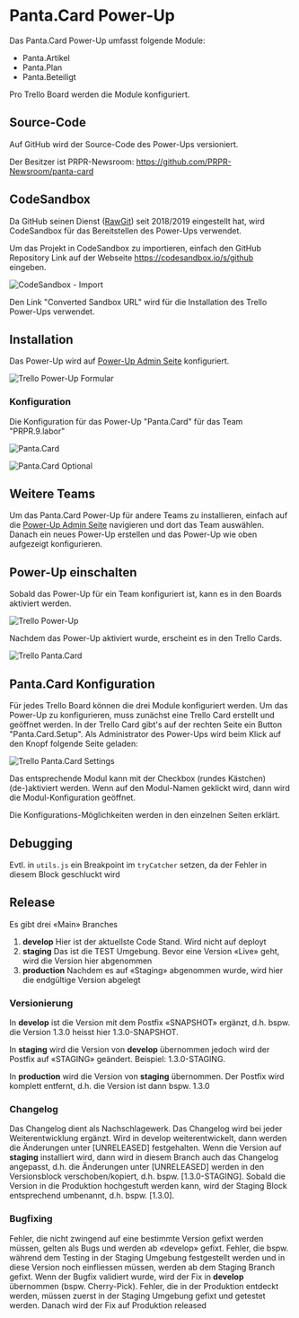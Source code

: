 # Panta.Card Power-Up

Das Panta.Card Power-Up umfasst folgende Module:

* Panta.Artikel
* Panta.Plan
* Panta.Beteiligt

Pro Trello Board werden die Module konfiguriert.

## Source-Code

Auf GitHub wird der Source-Code des Power-Ups versioniert. 

Der Besitzer ist PRPR-Newsroom: https://github.com/PRPR-Newsroom/panta-card

## CodeSandbox

Da GitHub seinen Dienst ([RawGit](https://rawgit.com/)) seit 2018/2019 eingestellt hat, wird
CodeSandbox für das Bereitstellen des Power-Ups verwendet.

Um das Projekt in CodeSandbox zu importieren, einfach den GitHub Repository Link auf der
Webseite https://codesandbox.io/s/github eingeben.

![CodeSandbox - Import](docs/codesandbox-import.png)

Den Link "Converted Sandbox URL" wird für die Installation des Trello Power-Ups
verwendet.

## Installation

Das Power-Up wird auf [Power-Up Admin Seite](https://trello.com/power-ups/admin) konfiguriert.

![Trello Power-Up Formular](docs/trello_create.png)

### Konfiguration

Die Konfiguration für das Power-Up "Panta.Card" für das Team "PRPR.9.labor"

![Panta.Card](docs/panta_card-konfiguration.png)

![Panta.Card Optional](docs/panta_card-optional.png)

## Weitere Teams

Um das Panta.Card Power-Up für andere Teams zu installieren, einfach auf die
[Power-Up Admin Seite](https://trello.com/power-ups/admin) navigieren und dort
das Team auswählen. Danach ein neues Power-Up erstellen und das Power-Up wie
oben aufgezeigt konfigurieren.

## Power-Up einschalten

Sobald das Power-Up für ein Team konfiguriert ist, kann es in den Boards aktiviert
werden.

![Trello Power-Up](docs/trello-powerup.png)

Nachdem das Power-Up aktiviert wurde, erscheint es in den Trello Cards.

![Trello Panta.Card](docs/trello_panta-card.png)

## Panta.Card Konfiguration

Für jedes Trello Board können die drei Module konfiguriert werden. Um das Power-Up zu konfigurieren, muss zunächst eine Trello Card
erstellt und geöffnet werden. In der Trello Card gibt's auf der rechten Seite ein Button "Panta.Card.Setup". Als Administrator des Power-Ups
wird beim Klick auf den Knopf folgende Seite geladen:

![Trello Panta.Card Settings](docs/1-settings.png)

Das entsprechende Modul kann mit der Checkbox (rundes Kästchen) (de-)aktiviert werden. Wenn auf den Modul-Namen
geklickt wird, dann wird die Modul-Konfiguration geöffnet.

Die Konfigurations-Möglichkeiten werden in den einzelnen Seiten erklärt.

## Debugging

Evtl. in `utils.js` ein Breakpoint im `tryCatcher` setzen, da der Fehler in diesem Block geschluckt wird

## Release

Es gibt drei «Main» Branches

1. **develop** Hier ist der aktuellste Code Stand. Wird nicht auf deployt
1. **staging** Das ist die TEST Umgebung. Bevor eine Version «Live» geht, wird die Version hier abgenommen
1. **production** Nachdem es auf «Staging» abgenommen wurde, wird hier die endgültige Version abgelegt

### Versionierung

In **develop** ist die Version mit dem Postfix «SNAPSHOT» ergänzt, d.h. bspw. die Version 1.3.0 heisst hier 1.3.0-SNAPSHOT.

In **staging** wird die Version von **develop** übernommen jedoch wird der Postfix auf «STAGING» geändert. Beispiel: 1.3.0-STAGING.

In **production** wird die Version von **staging** übernommen. Der Postfix wird komplett entfernt, d.h. die Version ist dann bspw. 1.3.0

### Changelog

Das Changelog dient als Nachschlagewerk. Das Changelog wird bei jeder Weiterentwicklung ergänzt. Wird in develop weiterentwickelt, dann werden die
Änderungen unter [UNRELEASED] festgehalten. Wenn die Version auf **staging** installiert wird, dann wird in diesem Branch auch das Changelog 
angepasst, d.h. die Änderungen unter [UNRELEASED] werden in den Versionsblock verschoben/kopiert, d.h. bspw. [1.3.0-STAGING]. Sobald die Version
in die Produktion hochgestuft werden kann, wird der Staging Block entsprechend umbenannt, d.h. bspw. [1.3.0]. 

### Bugfixing

Fehler, die nicht zwingend auf eine bestimmte Version gefixt werden müssen, gelten als Bugs und werden ab «develop» gefixt. Fehler, die bspw. während 
dem Testing in der Staging Umgebung festgestellt werden und in diese Version noch einfliessen müssen, werden ab dem Staging Branch gefixt. Wenn der
Bugfix validiert wurde, wird der Fix in **develop** übernommen (bspw. Cherry-Pick). Fehler, die in der Produktion entdeckt werden, müssen zuerst 
in der Staging Umgebung gefixt und getestet werden. Danach wird der Fix auf Produktion released